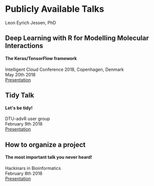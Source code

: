 Publicly Available Talks
================
Leon Eyrich Jessen, PhD

Deep Learning with R for Modelling Molecular Interactions
---------------------------------------------------------

#### The Keras/TensorFlow framework

Intelligent Cloud Conference 2018, Copenhagen, Denmark<br> May 20th 2018<br> [Presentation](http://rpubs.com/leonjessen/ICC_2018)

Tidy Talk
---------

#### Let's be tidy!

DTU-advR user group<br> February 9th 2018<br> [Presentation](http://htmlpreview.github.io/?https://github.com/leonjessen/talks/blob/master/presentations/tidy_talk.html)

How to organize a project
-------------------------

#### The most important talk you never heard!

Hackinars in Bioinformatics<br> February 8th 2018<br> [Presentation](https://github.com/leonjessen/talks/raw/master/presentations/20180208_hackinar_project_organisation.pdf)
